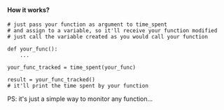 #### How it works?
```commandline
# just pass your function as argument to time_spent
# and assign to a variable, so it'll receive your function modified
# just call the variable created as you would call your function

def your_func():
    ...

your_func_tracked = time_spent(your_func)

result = your_func_tracked()
# it'll print the time spent by your function
```


PS: it's just a simple way to monitor any function...